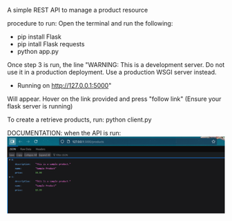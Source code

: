 A simple REST API to manage a product resource

procedure to run:
Open the terminal and run the following:
- pip install Flask
- pip intall Flask requests
- python app.py 

Once step 3 is run, the line 
"WARNING: This is a development server. Do not use it in a production deployment. Use a production WSGI server instead.
 * Running on http://127.0.0.1:5000"

 Will appear. Hover on the link provided and press "follow link" (Ensure your flask server is running)

 To create a retrieve products, run:
 python client.py

 DOCUMENTATION:
 when the API is run:
 ![alt text](image.png)
